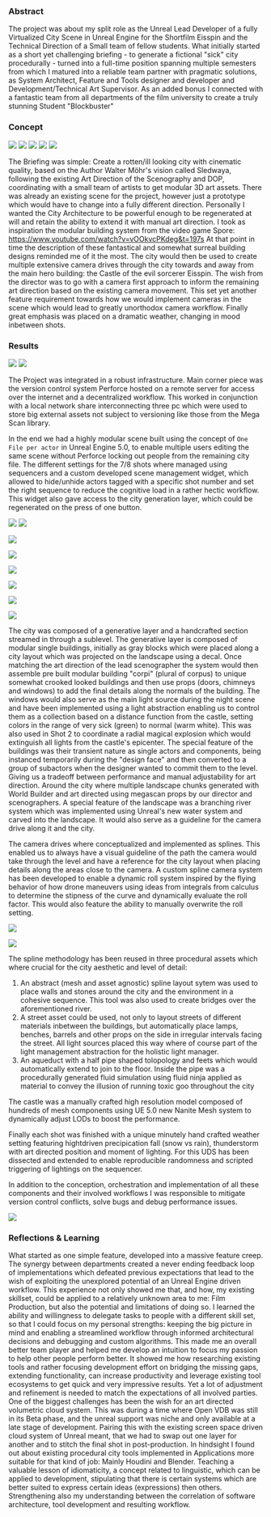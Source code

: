 
### Abstract

The project was about my split role as the Unreal Lead Developer of a fully Virtualized City Scene in Unreal Engine for the Shortfilm Eisspin and the Technical Direction of a Small team of fellow students. What initially started as a short yet challenging briefing - to generate a fictional "sick" city procedurally - turned into a full-time position spanning multiple semesters from which I matured into a reliable team partner with pragmatic solutions, as System Architect, Feature and Tools designer and developer and Development/Technical Art Supervisor. As an added bonus I connected with a fantastic team from all departments of the film university to create a truly stunning Student "Blockbuster"

### Concept


![](attachment/07ab245c33e3313709cad8b24bf385e3.jpg)
![](attachment/ca59c7532bed5f4b41f6ab6941bd92b2.jpg)
![](attachment/d993521b3bcf09b939a1704473526cc9.jpg)
![](attachment/cd9d5fcb3cb34b6c0b9dc210caa87f7f.jpg)
![](attachment/52b700b3a22d1eaff1febd0b0329c9be.png)


The Briefing was simple: Create a rotten/ill looking city with cinematic quality, based on the Author Walter Möhr's vision called Sledwaya, following the existing Art Direction of the Scenography and DOP, coordinating with a small team of artists to get modular 3D art assets.
There was already an existing scene for the project, however just a prototype which would have to change into a fully different direction.
Personally I wanted the City Architecture to be powerful enough to be regenerated at will and retain the ability to extend it with manual art direction. I took as inspiration the modular building system from the video game Spore: https://www.youtube.com/watch?v=vOOkvcPKdeg&t=197s At that point in time the description of these fantastical and somewhat surreal building designs reminded me of it the most. The city would then be used to create multiple extensive camera drives through the city towards and away from the main hero building: the Castle of the evil sorcerer Eisspin. The wish from the director was to go with a camera first approach to inform the remaining art direction based on the existing camera movement.
This set yet another feature requirement towards how we would implement cameras in the scene which would lead to greatly unorthodox camera workflow.
Finally great emphasis was placed on a dramatic weather, changing in mood inbetween shots.

### Results

![](attachment/ezgif-4-d309e65b57.gif)
![](attachment/7386801ebbc4c98e6a63770d4f47e553.jpg)

The Project was integrated in a robust infrastructure. Main corner piece was the version control system Perforce hosted on a remote server for access over the internet and a decentralized workflow. This worked in conjunction with a local network share interconnecting three pc which were used to store big external assets not subject to versioning like those from the Mega Scan library.

In the end we had a highly modular scene built using the concept of `One File per actor` in Unreal Engine 5.0, to enable multiple users editing the same scene without Perforce locking out people from the remaining city file. The different settings for the 7/8 shots where managed using sequencers and a custom developed scene management widget, which allowed to hide/unhide actors tagged with a specific shot number and set the right sequence to reduce the cognitive load in a rather hectic workflow. This widget also gave access to the city generation layer, which could be regenerated on the press of one button.

![](attachment/54e7216d84b972b3acf360b846b1a9c6.jpg)
![](attachment/ad2c6412856a13864c232bf93283d78b.jpg)

![](attachment/aa11f37cd310ddcd0e3d51e023bebf9f.jpg)

![](attachment/38f06303b6afe8b15b6ef1b28635a851.jpg)

![](attachment/719542e2d25646047ffcad57dd304eb0.jpg)

![](attachment/4129357084378f6f8c14b56f8d0d69a9.jpg)

![](attachment/772dc199d613a9ac681a7ee99a8526ef.jpg)

![](attachment/aea564152511873314483e662fcef134.jpg)


The city was composed of a generative layer and a handcrafted section streamed in through a sublevel. The generative layer is composed of modular single buildings, initially as gray blocks which were placed along a city layout which was projected on the landscape using a decal. Once matching the art direction of the lead scenographer the system would then assemble pre built modular building "corpi" (plural of corpus) to unique somewhat crooked
looked buildings and then use props (doors, chimneys and windows) to add the final details along the normals of the building. The windows would also serve as the main light source during the night scene and have been implemented using a light abstraction enabling us to control them as a collection based on a distance function from the castle, setting colors in the range of very sick (green) to normal (warm white). This was also used in Shot 2 to coordinate a radial magical explosion which would extinguish all lights from the castle's epicenter. The special feature of the buildings was their transient nature as single actors and components, being instanced temporarily during the "design face" and then converted to a group of subactors when the designer wanted to commit them to the level. Giving us a tradeoff between performance and manual adjustability for art direction.
Around the city where multiple landscape chunks generated with World Builder and art directed using megascan props by our director and scenographers. A special feature of the landscape was a branching river system which was implemented using Unreal's new water system and carved into the landscape. It would also serve as a guideline for the camera drive along it and the city.

The camera drives where conceptualized and implemented as splines. This enabled us to always have a visual guideline of the path the camera would take through the level and have a reference for the city layout when placing details along the areas close to the camera.
A custom spline camera system has been developed to enable a dynamic roll system inspired by the flying behavior of how drone maneuvers using ideas from integrals from calculus to determine the stipness of the curve and dynamically evaluate the roll factor.
This would also feature the ability to manually overwrite the roll setting.


![](attachment/ezgif-4-a98823bdc9.gif)

![](attachment/ezgif-1-86854f8565.gif)


The spline methodology has been reused in three procedural assets which where crucial for the city aesthetic and level of detail:

1. An abstract (mesh and asset agnostic) spline layout sytem was used to place walls and stones around the city and the environment in a cohesive sequence. This tool was also used to create bridges over the aforementioned river.
2. A street asset could be used, not only to layout streets of different materials inbetween the buildings, but automatically place lamps, benches, barrels and other props on the side in irregular intervals facing the street. All light sources placed this way where of course part of the light management abstraction for the holistic light manager.
3. An aqueduct with a half pipe shaped tolopology and feets which would automatically extend to join to the floor. Inside the pipe was a procedurally generated fluid simulation using fluid ninja applied as material to convey the illusion of running toxic goo throughout the city 

The castle was a manually crafted high resolution model composed of hundreds of mesh components using UE 5.0 new Nanite Mesh system to dynamically adjust LODs to boost the performance.

Finally each shot was finished with a unique minutely hand crafted weather setting featuring hightdriven precipication fall (snow vs rain), thunderstorm with art directed position and moment of lighting. For this UDS has been dissected and extended to enable reproducible randomness and scripted triggering of lightings on the sequencer.

In addition to the conception, orchestration and implementation of all these components and their involved workflows I was responsible to mitigate version control conflicts, solve bugs and debug performance issues. 

![](attachment/c8a4af04596f8c7dc68bb27a72e48cf3.jpg)
### Reflections & Learning

What started as one simple feature, developed into a massive feature creep. The synergy between departments created a never ending feedback loop of implementations which defeated previous expectations that lead to the wish of exploiting the unexplored potential of an Unreal Engine driven workflow.
This experience not only showed me that, and how, my existing skillset, could be applied to a relatively unknown area to me: Film Production, but also the potential and limitations of doing so. I learned the ability and willingness to delegate tasks to people with a different skill set, so that I could focus on my personal strengths: keeping the big picture in mind and enabling a streamlined workflow through informed architectural decisions and debugging and custom algorithms. This made me an overall better team player and helped me develop an intuition to focus my passion to help other people perform better. It showed me how researching existing tools and rather focusing development effort on bridging the missing gaps, extending functionality, can increase productivity and leverage existing tool ecosystems to get quick and very impressive results. Yet a lot of adjustment and refinement is needed to match the expectations of all involved parties. 
One of the biggest challenges has been the wish for an art directed volumetric cloud system.
This was during a time where Open VDB was still in its Beta phase, and the unreal support was niche and only available at a late stage of development. Pairing this with the existing screen space driven cloud system of Unreal meant, that we had to swap out one layer for another and to stitch the final shot in post-production.
In hindsight I found out about existing procedural city tools implemented in Applications more suitable for that kind of job: Mainly Houdini and Blender. Teaching a valuable lesson of idiomaticity, a concept related to linguistic, which can be applied to development, stipulating that there is certain systems which are better suited to express certain ideas (expressions) then others. Strengthening also my understanding between the correlation of software architecture, tool development and resulting workflow.